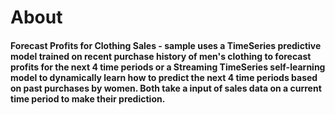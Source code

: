 # About
#### Forecast Profits for Clothing Sales - sample uses a TimeSeries predictive model trained on recent purchase history of men's clothing to forecast profits for the next 4 time periods or a Streaming TimeSeries self-learning model to dynamically learn how to predict the next 4 time periods based on past purchases by women. Both take a input of sales data on a current time period to make their prediction.
